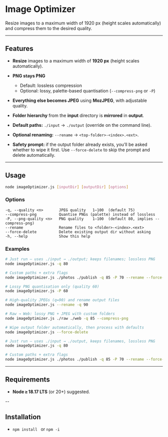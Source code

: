 # Image Optimizer

Resize images to a maximum width of 1920 px (height scales automatically) and compress them to the desired quality.

---

## Features

* **Resize** images to a maximum width of **1920 px** (height scales automatically).
* **PNG stays PNG**

  * Default: lossless compression
  * Optional: lossy, palette-based quantisation (`--compress-png` or `-P`)
* **Everything else becomes JPEG** using **MozJPEG**, with adjustable quality.
* **Folder hierarchy** from the **input** directory is **mirrored** in **output**.
* **Default paths:** `./input` → `./output` (override on the command line).
* **Optional renaming:** `--rename` → `<top-folder>-<index>.<ext>`.
* **Safety prompt:** if the output folder already exists, you’ll be asked whether to wipe it first.
  Use `--force-delete` to skip the prompt and delete automatically.

---

## Usage

```bash
node imageOptimizer.js [inputDir] [outputDir] [options]
```

### Options

```text
-q, --quality <n>       JPEG quality   1–100  (default 75)
--compress-png          Quantise PNGs (palette) instead of lossless
-P, --png-quality <n>   PNG quality    1–100  (default 80, implies --compress-png)
--rename                Rename files to <folder>-<index>.<ext>
--force-delete          Delete existing output dir without asking
-h, --help              Show this help
```

### Examples

````bash
# Just run – uses ./input → ./output; keeps filenames; lossless PNG
node imageOptimizer.js -q 80

# Custom paths + extra flags
node imageOptimizer.js ./photos ./publish -q 85 -P 70 --rename --force-delete

# Lossy PNG quantisation only (quality 60)
node imageOptimizer.js -P 60

# High‑quality JPEGs (q=90) and rename output files
node imageOptimizer.js --rename -q 90

# Raw → Web: lossy PNG + JPEG with custom folders
node imageOptimizer.js ./raw ./web -q 85 --compress-png

# Wipe output folder automatically, then process with defaults
node imageOptimizer.js --force-delete

# Just run – uses ./input → ./output, keeps filenames, lossless PNG
node imageOptimizer.js -q 80

# Custom paths + extra flags
node imageOptimizer.js ./photos ./publish -q 85 -P 70 --rename --force-delete
````

---

## Requirements

* **Node ≥ 18.17 LTS** (or 20+) suggested.

--

## Installation
* `npm install ` or `npm -i`
